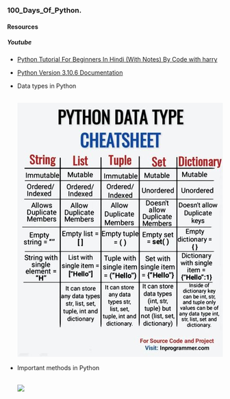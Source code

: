 ### 100_Days_Of_Python.

#### Resources

##### Youtube

- <a href="https://www.youtube.com/watch?v=gfDE2a7MKjA&t=312s">
  Python Tutorial For Beginners In Hindi (With Notes) By Code with harry
  </a>

- <a href="https://docs.python.org/3.10/tutorial/index.html">Python Version 3.10.6 Documentation</a>

* <p>Data types in Python</p>
  </br>
  <img src="/assets/python-data-types.jpg"/>

* <p>Important methods in Python</p>
  </br>
  <img src="/assets/important-methods-in-python.jpg"/>
